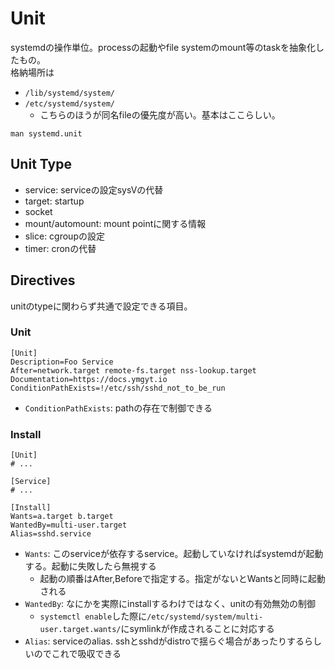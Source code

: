 # Unit

systemdの操作単位。processの起動やfile systemのmount等のtaskを抽象化したもの。  
格納場所は

* `/lib/systemd/system/`
* `/etc/systemd/system/`
  * こちらのほうが同名fileの優先度が高い。基本はここらしい。

`man systemd.unit`

## Unit Type

* service: serviceの設定sysVの代替
* target: startup
* socket
* mount/automount: mount pointに関する情報  
* slice: cgroupの設定
* timer: cronの代替

## Directives

unitのtypeに関わらず共通で設定できる項目。

### Unit

```text
[Unit]
Description=Foo Service
After=network.target remote-fs.target nss-lookup.target
Documentation=https://docs.ymgyt.io
ConditionPathExists=!/etc/ssh/sshd_not_to_be_run
```

* `ConditionPathExists`: pathの存在で制御できる

### Install

```text
[Unit]
# ...

[Service]
# ...

[Install]
Wants=a.target b.target
WantedBy=multi-user.target
Alias=sshd.service
```

* `Wants`: このserviceが依存するservice。起動していなければsystemdが起動する。起動に失敗したら無視する
  * 起動の順番はAfter,Beforeで指定する。指定がないとWantsと同時に起動される
* `WantedBy`: なにかを実際にinstallするわけではなく、unitの有効無効の制御
  *  `systemctl enable`した際に`/etc/systemd/system/multi-user.target.wants/`にsymlinkが作成されることに対応する
* `Alias`: serviceのalias. sshとsshdがdistroで揺らぐ場合があったりするらしいのでこれで吸収できる

